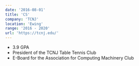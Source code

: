 ```yaml
---
date: '2016-08-01'
title: 'CS'
company: 'TCNJ'
location: 'Ewing'
range: '2016 - 2020'
url: 'https://tcnj.edu/'
---
```


- 3.9 GPA
- President of the TCNJ Table Tennis Club
- E-Board for the Association for Computing Machinery Club
